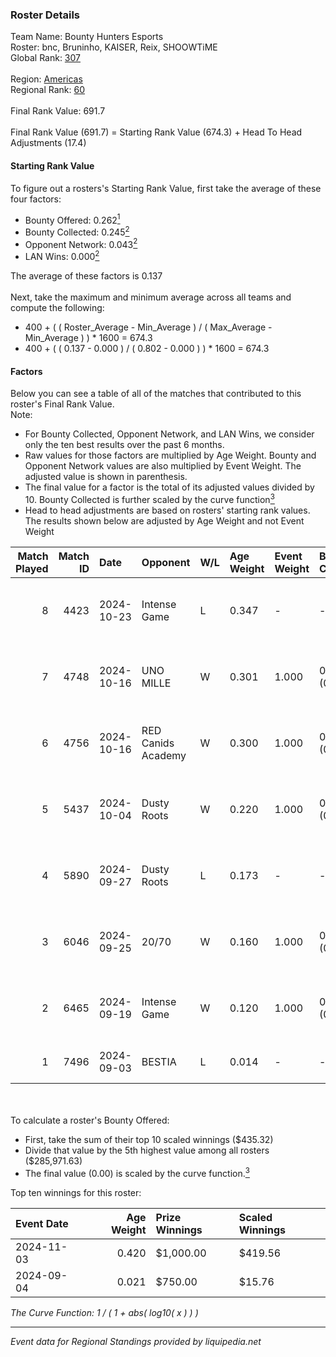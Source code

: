 ### Roster Details<br />
Team Name: Bounty Hunters Esports<br />
Roster: bnc, Bruninho, KAISER, Reix, SHOOWTiME<br />
Global Rank: [307](../../standings_global_2025_02_28.md)<br />
<br />
Region: [Americas]( ../../standings_americas_2025_02_28.md)<br />
Regional Rank: [60]( ../../standings_americas_2025_02_28.md)<br />
<br />
Final Rank Value:  691.7<br />
<br />
Final Rank Value (691.7) = Starting Rank Value (674.3) + Head To Head Adjustments (17.4)<br />

#### Starting Rank Value<br />
To figure out a rosters's Starting Rank Value, first take the average of these four factors:<br />
- Bounty Offered: 0.262[<sup>1</sup>](#table2)
- Bounty Collected: 0.245[<sup>2</sup>](#table1)
- Opponent Network: 0.043[<sup>2</sup>](#table1)
- LAN Wins: 0.000[<sup>2</sup>](#table1)

The average of these factors is 0.137<br />
<br />
Next, take the maximum and minimum average across all teams and compute the following:<br />
- 400 + ( ( Roster_Average - Min_Average ) / ( Max_Average - Min_Average ) ) * 1600 = 674.3
- 400 + ( ( 0.137 - 0.000 ) / ( 0.802 - 0.000 ) ) * 1600 = 674.3


#### Factors<br />
Below you can see a table of all of the matches that contributed to this roster's Final Rank Value.<br />
Note:<br />

- For Bounty Collected, Opponent Network, and LAN Wins, we consider only the ten best results over the past 6 months.
- Raw values for those factors are multiplied by Age Weight. Bounty and Opponent Network values are also multiplied by Event Weight. The adjusted value is shown in parenthesis.
- The final value for a factor is the total of its adjusted values divided by 10. Bounty Collected is further scaled by the curve function[<sup>3</sup>](#curveFunction)
- Head to head adjustments are based on rosters' starting rank values. The results shown below are adjusted by Age Weight and not Event Weight
<span id="table1"></span><br />


| Match Played | Match ID | Date       | Opponent           | W/L | Age Weight | Event Weight | Bounty Collected | Opponent Network | LAN Wins  | H2H Adj. | Roster                                 |
| -: | -: | :- | :- | :- | :- | :- | :- | :- | :- | -: | :- |
|            8 |     4423 | 2024-10-23 | Intense Game       | L   | 0.347      | -            | -                | -                | -         |    -4.87 | bnc, Bruninho, KAISER, Reix, SHOOWTiME |
|            7 |     4748 | 2024-10-16 | UNO MILLE          | W   | 0.301      | 1.000        | 0.012 (0.004)    | 0.631 (0.190)    | 0 (0.000) |     7.33 | bnc, Bruninho, KAISER, Reix, SHOOWTiME |
|            6 |     4756 | 2024-10-16 | RED Canids Academy | W   | 0.300      | 1.000        | 0.006 (0.002)    | 0.258 (0.078)    | 0 (0.000) |     6.18 | bnc, Bruninho, KAISER, Reix, SHOOWTiME |
|            5 |     5437 | 2024-10-04 | Dusty Roots        | W   | 0.220      | 1.000        | 0.010 (0.002)    | 0.401 (0.088)    | 0 (0.000) |     5.09 | bnc, Bruninho, KAISER, Reix, SHOOWTiME |
|            4 |     5890 | 2024-09-27 | Dusty Roots        | L   | 0.173      | -            | -                | -                | -         |    -1.41 | bnc, Bruninho, KAISER, Reix, SHOOWTiME |
|            3 |     6046 | 2024-09-25 | 20/70              | W   | 0.160      | 1.000        | 0.002 (0.000)    | 0.313 (0.050)    | 0 (0.000) |     2.91 | bnc, Bruninho, KAISER, Reix, SHOOWTiME |
|            2 |     6465 | 2024-09-19 | Intense Game       | W   | 0.120      | 1.000        | 0.003 (0.000)    | 0.212 (0.025)    | 0 (0.000) |     2.22 | bnc, Bruninho, KAISER, Reix, SHOOWTiME |
|            1 |     7496 | 2024-09-03 | BESTIA             | L   | 0.014      | -            | -                | -                | -         |    -0.06 | bnc, KAISER, piriajr, Reix, SHOOWTiME  |

<br />
<span id="table2"></span><br />
To calculate a roster's Bounty Offered:<br />

- First, take the sum of their top 10 scaled winnings ($435.32)
- Divide that value by the 5th highest value among all rosters ($285,971.63)
- The final value (0.00) is scaled by the curve function.[<sup>3</sup>](#curveFunction)

Top ten winnings for this roster:<br />

| Event Date | Age Weight | Prize Winnings | Scaled Winnings |
| :- | -: | :- | :- |
| 2024-11-03 |      0.420 | $1,000.00      | $419.56         |
| 2024-09-04 |      0.021 | $750.00        | $15.76          |


<span id="curveFunction"></span>_The Curve Function: 1 / ( 1 + abs( log10( x ) ) )_<br />

---
_Event data for Regional Standings provided by liquipedia.net_<br />
